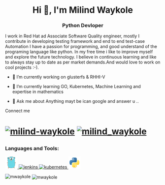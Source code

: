 <h1 align="center">Hi 👋, I'm Milind Waykole</h1>
<h3 align="center">Python Devloper</h3>

I work in Red Hat ad  Associate Software Quality engineer, mostly I contribute in developing testing framework and end to end  test-case Automation
I have a passion for programming, and good understand of the programing language like python. In my free time i like to improve  myself and explore the future technology. I believe in continuous learning and like to always stay up to date as per market demands.And would love to work on cool projects :-).

- 🔭 I’m currently working on glusterfs & RHHI-V

- 🌱 I’m currently learning GO, Kubernetes, Machine Learning and expertise in mathematics 

- 💬 Ask me about Anything mayt be ican google and answer u ..

<hi>Connect me <h1>
<p align="left">
<a href="https://linkedin.com/in/milind-waykole" target="blank"><img align="center" src="https://cdn.jsdelivr.net/npm/simple-icons@3.0.1/icons/linkedin.svg" alt="milind-waykole" height="30" width="40" /></a>
<a href="https://instagram.com/milind_waykole" target="blank"><img align="center" src="https://cdn.jsdelivr.net/npm/simple-icons@3.0.1/icons/instagram.svg" alt="milind_waykole" height="30" width="40" /></a>
</p>

<h3 align="left">Languages and Tools:</h3>
<p align="left"> <a href="https://golang.org" target="_blank"> <img src="https://raw.githubusercontent.com/devicons/devicon/master/icons/go/go-original.svg" alt="go" width="40" height="40"/> </a> <a href="https://www.jenkins.io" target="_blank"> <img src="https://www.vectorlogo.zone/logos/jenkins/jenkins-icon.svg" alt="jenkins" width="40" height="40"/> </a> <a href="https://kubernetes.io" target="_blank"> <img src="https://www.vectorlogo.zone/logos/kubernetes/kubernetes-icon.svg" alt="kubernetes" width="40" height="40"/> </a> <a href="https://www.python.org" target="_blank"> <img src="https://raw.githubusercontent.com/devicons/devicon/master/icons/python/python-original.svg" alt="python" width="40" height="40"/> </a> </p>

<p><img align="left" src="https://github-readme-stats.vercel.app/api/top-langs?username=mwaykole&show_icons=true&theme=dark&locale=en&layout=compact" alt="mwaykole" /></p>

<p>&nbsp;<img align="center" src="https://github-readme-stats.vercel.app/api?username=mwaykole&theme=dark&show_icons=true&locale=en" alt="mwaykole" /></p>
